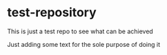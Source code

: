 # test-repository
This is just a test repo
to see what can be achieved

Just adding some text for the sole purpose of doing it
